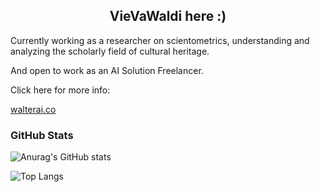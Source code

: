 <h2 align="center">
  VieVaWaldi here :)
</h2>

Currently working as a researcher on scientometrics, understanding and analyzing the scholarly field of cultural heritage.

And open to work as an AI Solution Freelancer.

Click here for more info:

<a href="https://walterai.co">walterai.co</a>

### GitHub Stats

![Anurag's GitHub stats](https://github-readme-stats.vercel.app/api?username=VieVaWaldi&theme=highcontrast&show_icons=true)


![Top Langs](https://github-readme-stats.vercel.app/api/top-langs/?username=VieVaWaldi&hide_progress=true&theme=highcontrast)
